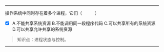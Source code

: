 ---
操作系统中同时存在着多个进程，它们（　　　）
- [x] A.不能共享系统资源 B.不能调用同一段程序代码 C.可以共享所有的系统资源 D.可以共享允许共享的系统资源

> 知识点：进程状态与控制。

---